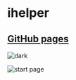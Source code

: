 # ihelper

## [GitHub pages](https://boriskrasko.github.io/ihelper)

![dark](https://boriskrasko.github.io/ihelper/covers/dark.png)

![start page](https://boriskrasko.github.io/ihelper/covers/start.png)
